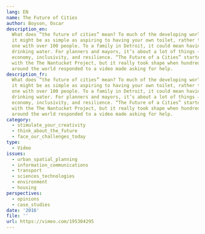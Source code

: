 ```yaml
---
lang: EN
name: The Future of Cities
author: Boyson, Oscar
description_en:
  What does “the future of cities” mean? To much of the developing world,
  it might be as simple as aspiring to having your own toilet, rather than sharing
  one with over 100 people. To a family in Detroit, it could mean having non-toxic
  drinking water. For planners and mayors, it’s about a lot of things — sustainability,
  economy, inclusivity, and resilience. “The Future of a Cities” started as a collaboration
  with the The Nantucket Project, but it really took shape when hundreds of people
  around the world responded to a video made asking for help.
description_fr:
  What does “the future of cities” mean? To much of the developing world,
  it might be as simple as aspiring to having your own toilet, rather than sharing
  one with over 100 people. To a family in Detroit, it could mean having non-toxic
  drinking water. For planners and mayors, it’s about a lot of things — sustainability,
  economy, inclusivity, and resilience. “The Future of a Cities” started as a collaboration
  with the The Nantucket Project, but it really took shape when hundreds of people
  around the world responded to a video made asking for help.
category:
  - stimulate_your_creativity
  - think_about_the_future
  - face_our_challenges_today
type:
  - Video
issues:
  - urban_spatial_planning
  - information_communications
  - transport
  - sciences_technologies
  - environment
  - housing
perspectives:
  - opinions
  - case_studies
date: '2016'
file: ''
url: https://vimeo.com/195304295
---
```

